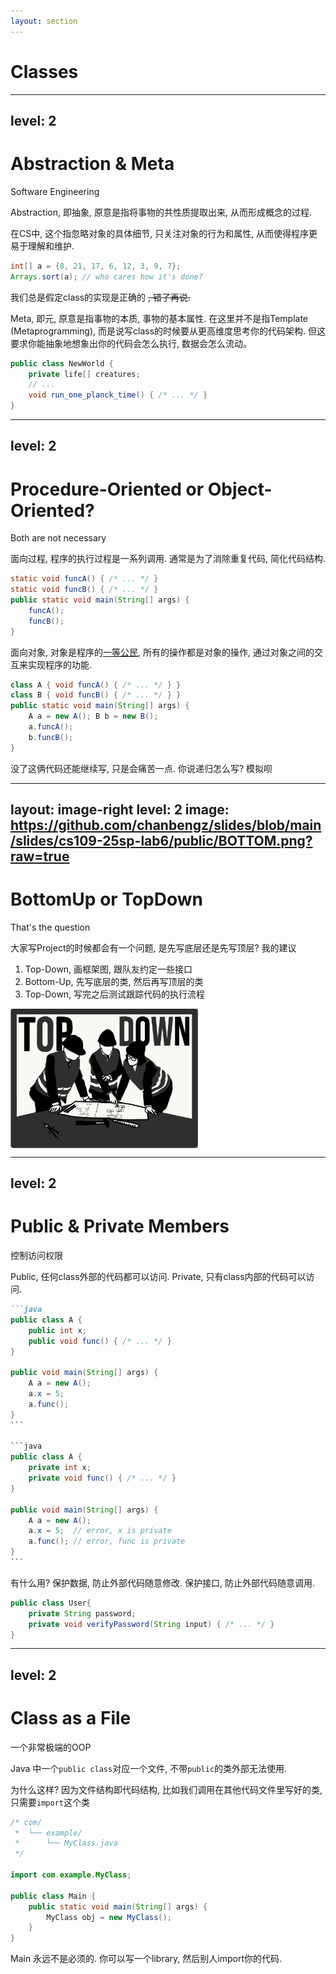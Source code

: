 ```yaml
---
layout: section
---
```

# Classes

---
level: 2
---
# Abstraction & Meta
Software Engineering

Abstraction, 即抽象, 原意是指将事物的共性质提取出来, 从而形成概念的过程.

在CS中, 这个指忽略对象的具体细节, 只关注对象的行为和属性, 从而使得程序更易于理解和维护.

```java
int[] a = {8, 21, 17, 6, 12, 3, 9, 7};
Arrays.sort(a); // who cares how it's done?
```

我们总是假定class的实现是正确的 ~~, 错了再说.~~

<div v-click=1>

Meta, 即元, 原意是指事物的本质, 事物的基本属性. 在这里并不是指Template (Metaprogramming), 而是说写class的时候要从更高维度思考你的代码架构.
但这要求你能抽象地想象出你的代码会怎么执行, 数据会怎么流动。

```java
public class NewWorld {
    private life[] creatures;
    // ...
    void run_one_planck_time() { /* ... */ }
}
```

</div>

---
level: 2
---
# Procedure-Oriented or Object-Oriented?
Both are not necessary

面向过程, 程序的执行过程是一系列调用. 通常是为了消除重复代码, 简化代码结构.

```java
static void funcA() { /* ... */ }
static void funcB() { /* ... */ }
public static void main(String[] args) {
    funcA();
    funcB();
}
```

面向对象, 对象是程序的<a href="https://steve-yegge.blogspot.com/2006/03/execution-in-kingdom-of-nouns.html">一等公民</a>,
所有的操作都是对象的操作, 通过对象之间的交互来实现程序的功能.

```java
class A { void funcA() { /* ... */ } }
class B { void funcB() { /* ... */ } }
public static void main(String[] args) {
    A a = new A(); B b = new B();
    a.funcA();
    b.funcB();
}
```

<div v-click=1>

没了这俩代码还能继续写, 只是会痛苦一点.  你说递归怎么写? 模拟呗

</div>

---
layout: image-right
level: 2
image: https://github.com/chanbengz/slides/blob/main/slides/cs109-25sp-lab6/public/BOTTOM.png?raw=true
---
# BottomUp or TopDown
That's the question

大家写Project的时候都会有一个问题, 是先写底层还是先写顶层?
我的建议
1. Top-Down, 画框架图, 跟队友约定一些接口
2. Bottom-Up, 先写底层的类, 然后再写顶层的类
3. Top-Down, 写完之后测试跟踪代码的执行流程

<div v-click=1>
<img src="https://github.com/chanbengz/slides/blob/main/slides/cs109-25sp-lab6/public/TOP.png?raw=true" width="300" align="middle">
</div>

---
level: 2
---
# Public & Private Members
控制访问权限

Public, 任何class外部的代码都可以访问. Private, 只有class内部的代码可以访问.

````md magic-move {lines: true}
```java
public class A {
    public int x;
    public void func() { /* ... */ }
}

public void main(String[] args) {
    A a = new A();
    a.x = 5;
    a.func();
}
```

```java
public class A {
    private int x;
    private void func() { /* ... */ }
}

public void main(String[] args) {
    A a = new A();
    a.x = 5;  // error, x is private
    a.func(); // error, func is private
}
```
````

<div v-click=2>

有什么用? 保护数据, 防止外部代码随意修改. 保护接口, 防止外部代码随意调用.

```java
public class User{
    private String password;
    private void verifyPassword(String input) { /* ... */ }
}
```

</div>

---
level: 2
---
# Class as a File
一个非常极端的OOP

Java 中一个`public class`对应一个文件, 不带`public`的类外部无法使用.

为什么这样? 因为文件结构即代码结构, 比如我们调用在其他代码文件里写好的类, 只需要`import`这个类

```java
/* com/
 *  └── example/
 *      └── MyClass.java
 */

import com.example.MyClass;

public class Main {
    public static void main(String[] args) {
        MyClass obj = new MyClass();
    }
}
```

Main 永远不是必须的. 你可以写一个library, 然后别人import你的代码.

